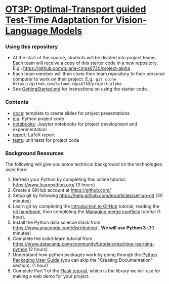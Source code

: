 # [OT3P: Optimal-Transport guided Test-Time Adaptation for Vision-Language Models](https://docs.google.com/presentation/d/1Z65LXU6kdW3wt3b9PXE5-DFxuurNGz3e7i-bBIPssi4/edit?usp=sharing)


### Using this repository

- At the start of the course, students will be divided into project teams. Each team will receive a copy of this starter code in a new repository. E.g.:
https://github.com/tulane-cmps6730/project-alpha
- Each team member will then clone their team repository to their personal computer to work on their project. E.g.: `git clone https://github.com/tulane-cmps6730/project-alpha`
- See [GettingStarted.md](GettingStarted.md) for instructions on using the starter code.


### Contents

- [docs](docs): template to create slides for project presentations
- [nlp](nlp): Python project code
- [notebooks](notebooks): Jupyter notebooks for project development and experimentation
- [report](report): LaTeX report
- [tests](tests): unit tests for project code

### Background Resources

The following will give you some technical background on the technologies used here:

1. Refresh your Python by completing this online tutorial: <https://www.learnpython.org/> (3 hours)
2. Create a GitHub account at <https://github.com/>
3. Setup git by following <https://help.github.com/en/articles/set-up-git> (30 minutes)
4. Learn git by completing the [Introduction to GitHub](https://lab.github.com/githubtraining/introduction-to-github) tutorial, reading the [git handbook](https://guides.github.com/introduction/git-handbook/), then completing the [Managing merge conflicts](https://lab.github.com/githubtraining/managing-merge-conflicts) tutorial (1 hour).
5. Install the Python data science stack from <https://www.anaconda.com/distribution/> . **We will use Python 3** (30 minutes)
6. Complete the scikit-learn tutorial from <https://www.datacamp.com/community/tutorials/machine-learning-python> (2 hours)
7. Understand how python packages work by going through the [Python Packaging User Guide](https://packaging.python.org/tutorials/) (you can skip the "Creating Documentation" section). (1 hour)
8. Complete Part 1 of the [Flask tutorial](https://blog.miguelgrinberg.com/post/the-flask-mega-tutorial-part-i-hello-world), which is the library we will use for making a web demo for your project.
